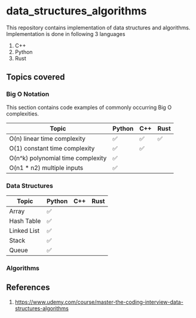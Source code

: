 # data_structures_algorithms
This repository contains implementation of data structures and algorithms. Implementation is done in following 3 languages

1. C++
2. Python
3. Rust

## Topics covered

### Big O Notation

This section contains code examples of commonly occurring Big O complexities.

| Topic | Python | C++ | Rust |
| -- | -- | -- | -- |
| O(n) linear time complexity | &#9989; | &#9989; | &#9989; |
| O(1) constant time complexity | &#9989; | &#9989; | |
| O(n^k) polynomial time complexity | &#9989; | | |
| O(n1 * n2) multiple inputs | &#9989; | | |

### Data Structures

| Topic | Python | C++ | Rust |
| -- | -- | -- | -- |
| Array | &#9989; | | |
| Hash Table | &#9989; | | |
| Linked List | &#9989; | | |
| Stack | &#9989; | | |
| Queue | &#9989; | | |

### Algorithms

## References

1. https://www.udemy.com/course/master-the-coding-interview-data-structures-algorithms
